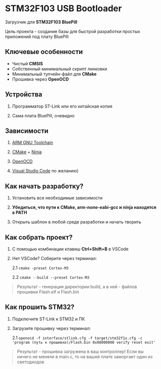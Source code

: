 # STM32F103 USB Bootloader

Загрузчик для **STM32F103 BluePill**

Цель проекта - создание базы для быстрой разработки простых приложений под плату BluePill

## Ключевые особенности

- Чистый **CMSIS**
- Собственный минимальный скрипт линковки
- Минимальный тулчейн-файл для **CMake**
- Прошивка через **OpenOCD**

## Устройства

1. Программатор ST-Link или его китайская копия

2. Сама плата BluePill, очевидно

## Зависимости 

1. [ARM GNU Toolchain](https://developer.arm.com/downloads/-/arm-gnu-toolchain-downloads)
   
2. [CMake](https://cmake.org/download/) + [Ninja](https://github.com/ninja-build/ninja)
   
3. [OpenOCD](https://openocd.org/pages/getting-openocd.html)

4. [Visual Studio Code](https://code.visualstudio.com/download) по желанию)

## Как начать разработку?

1. Установить все необходимые зависимости
  
2. **Убедиться, что пути к CMake, arm-none-eabi-gcc и ninja находятся в PATH**
  
3. Открыть шаблон в любой среде разработки и начать творить 

## Как собрать проект?

1. С помощью комбинации клавиш **Ctrl+Shift+B** в VSCode
   
2. Нет VSCode? Соберите через терминал:

   2.1 `cmake -preset Cortex-M3`
   
   2.2 `cmake --build --preset Cortex-M3`

>Результат - генерация директории build, а в ней - файлов прошивки Flash.elf и Flash.bin

## Как прошить STM32?

1. Подключите ST-Link к STM32 и ПК
  
2. Загрузите прошивку через терминал:

   2.1 `openocd -f interface/stlink.cfg -f target/stm32f1x.cfg -c 'program (путь к прошивке)/Flash.bin 0x08000000 verify reset exit'`

>Результат - прошивка загружена в ваш контроллер! Если вы ничего не меняли в main.c, то на вашей плате заморгает один из светодиодов


